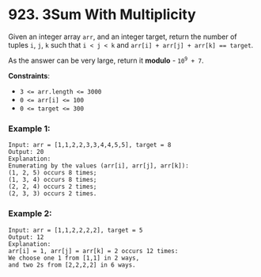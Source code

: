 # 923. 3Sum With Multiplicity

Given an integer array `arr`, and an integer target, return the number of tuples `i`, `j`, `k` such that `i < j < k` and `arr[i] + arr[j] + arr[k] == target`.

As the answer can be very large, return it **modulo** - <code>10<sup>9</sup> + 7</code>.

**Constraints**:
- `3 <= arr.length <= 3000`
- `0 <= arr[i] <= 100`
- `0 <= target <= 300`

### Example 1:
```
Input: arr = [1,1,2,2,3,3,4,4,5,5], target = 8
Output: 20
Explanation: 
Enumerating by the values (arr[i], arr[j], arr[k]):
(1, 2, 5) occurs 8 times;
(1, 3, 4) occurs 8 times;
(2, 2, 4) occurs 2 times;
(2, 3, 3) occurs 2 times.
```

### Example 2:
```
Input: arr = [1,1,2,2,2,2], target = 5
Output: 12
Explanation: 
arr[i] = 1, arr[j] = arr[k] = 2 occurs 12 times:
We choose one 1 from [1,1] in 2 ways,
and two 2s from [2,2,2,2] in 6 ways.
```
